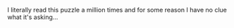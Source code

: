 I literally read this puzzle a million times and for some reason I have no clue
what it's asking...

